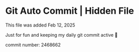 # Git Auto Commit | Hidden File

This file was added Feb 12, 2025

Just for fun and keeping my daily git commit active 🤪

commit number: 2468662

